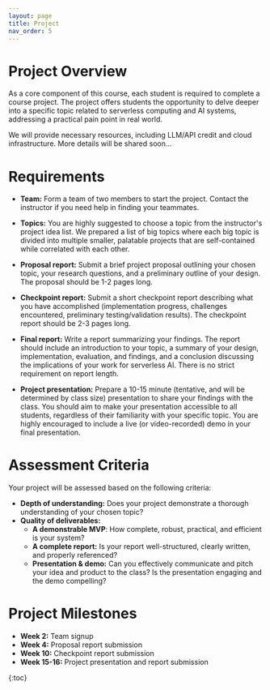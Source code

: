 ```yaml
---
layout: page
title: Project
nav_order: 5
---
```


# Project Overview

As a core component of this course, each student is required to
complete a course project. The project offers students the
opportunity to delve deeper into a specific topic related to
serverless computing and AI systems, addressing a practical pain
point in real world.

We will provide necessary resources, including LLM/API credit and
cloud infrastructure. More details will be shared soon...


# Requirements

* **Team:** Form a team of two members to start the project. Contact
the instructor if you need help in finding your teammates.

* **Topics:** You are highly suggested to choose a topic from the instructor's
project idea list. We prepared a list of big topics where each big topic is 
divided into multiple smaller, palatable projects that are self-contained while
correlated with each other. 

* **Proposal report:** Submit a brief project proposal outlining
your chosen topic, your research questions, and a preliminary outline
of your design. The proposal should be 1-2 pages long.

* **Checkpoint report:** Submit a short checkpoint report describing
what you have accomplished (implementation progress, challenges encountered,
preliminary testing/validation results). The checkpoint report should be 2-3
pages long. 

* **Final report:** Write a report summarizing your findings. The
report should include an introduction to your topic, a summary of
your design, implementation, evaluation, and findings, and a
conclusion discussing the implications of your work for serverless
AI. There is no strict requirement on report length.

* **Project presentation:** Prepare a 10-15 minute (tentative, and will 
be determined by class size) presentation to share your findings with
the class. You should aim to make your presentation accessible to all
students, regardless of their familiarity with your specific topic.
You are highly encouraged to include a live (or video-recorded) demo
in your final presentation. 


# Assessment Criteria

Your project will be assessed based on the following criteria:

* **Depth of understanding:** Does your project demonstrate a
thorough understanding of your chosen topic?
* **Quality of deliverables:** 
  - **A demonstrable MVP**: How complete, robust, practical, and efficient
is your system?
  - **A complete report:** Is your report well-structured, clearly written, 
and properly referenced?
  - **Presentation & demo:** Can you effectively communicate and
pitch your idea and product to the class? Is the presentation
engaging and the demo compelling? 


# Project Milestones

* **Week 2:** Team signup
* **Week 4:** Proposal report submission
* **Week 10:** Checkpoint report submission
* **Week 15-16:** Project presentation and report submission


{:toc}
